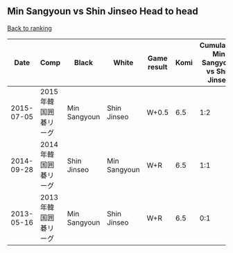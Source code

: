 ## Min Sangyoun vs Shin Jinseo Head to head

[Back to ranking](../../index.md)




| **Date** | **Comp** | **Black** | **White** | **Game result** | **Komi** | **Cumulative Min Sangyoun vs Shin Jinseo** | **Min Sangyoun streak** | **Shin Jinseo streak** | 
| --- | --- | --- | --- | --- | --- | --- | --- | --- |
| 2015-07-05 | 2015年韓国囲碁リーグ | Min Sangyoun | Shin Jinseo | W+0.5 | 6.5 | 1:2 | 0 | 1 | 
| 2014-09-28 | 2014年韓国囲碁リーグ | Shin Jinseo | Min Sangyoun | W+R | 6.5 | 1:1 | 1 | 0 | 
| 2013-05-16 | 2013年韓国囲碁リーグ | Min Sangyoun | Shin Jinseo | W+R | 6.5 | 0:1 | 0 | 1 |





